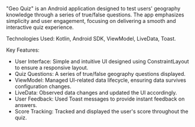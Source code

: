 "Geo Quiz" is an Android application designed to test users' geography knowledge through a series of true/false questions. The app emphasizes simplicity and user engagement, focusing on delivering a smooth and interactive quiz experience.

Technologies Used: Kotlin, Android SDK, ViewModel, LiveData, Toast.

Key Features:

- User Interface: Simple and intuitive UI designed using ConstraintLayout to ensure a responsive layout.
- Quiz Questions: A series of true/false geography questions displayed.
- ViewModel: Managed UI-related data lifecycle, ensuring data survives configuration changes.
- LiveData: Observed data changes and updated the UI accordingly.
- User Feedback: Used Toast messages to provide instant feedback on answers.
- Score Tracking: Tracked and displayed the user's score throughout the quiz.